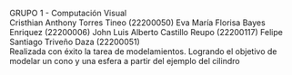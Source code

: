 GRUPO 1 - Computación Visual  
Cristhian Anthony Torres Tineo (22200050)
Eva María Florisa Bayes Enriquez (22200006)      John Luis Alberto Castillo Reupo (22200117)      Felipe Santiago Triveño Daza (22200051)  
Realizada con éxito la tarea de modelamientos.  Logrando el objetivo de modelar un cono y una esfera a partir del ejemplo del cilindro
